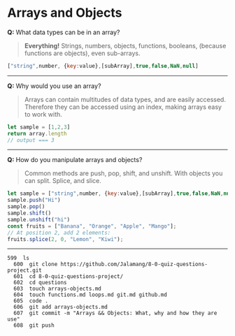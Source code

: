 # Arrays and Objects
**Q:** What data types can be in an array?
> **Everything!** Strings, numbers, objects, functions, booleans, (because functions are objects), even sub-arrays.
```js
["string",number, {key:value},[subArray],true,false,NaN,null]
```
---
**Q:** Why would you use an array?
> Arrays can contain multitudes of data types, and are easily accessed.  Therefore they can be accessed using an index, making arrays easy to work with.
```js
let sample = [1,2,3]
return array.length
// output === 3
```
---
**Q:** How do you manipulate arrays and objects?
> Common methods are push, pop, shift, and unshift.  With objects you can split. Splice, and slice.
```js
let sample = ["string",number, {key:value},[subArray],true,false,NaN,null]
sample.push("Hi")
sample.pop()
sample.shift()
sample.unshift("hi")
const fruits = ["Banana", "Orange", "Apple", "Mango"];
// At position 2, add 2 elements:
fruits.splice(2, 0, "Lemon", "Kiwi");
```
---  
```
599  ls
  600  git clone https://github.com/Jalamang/8-0-quiz-questions-project.git
  601  cd 8-0-quiz-questions-project/
  602  cd questions
  603  touch arrays-objects.md 
  604  touch functions.md loops.md git.md github.md
  605  code .
  606  git add arrays-objects.md
  607  git commit -m "Arrays && Objects: What, why and how they are use"
  608  git push
  ```
